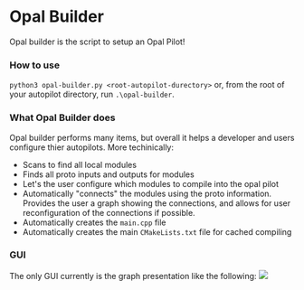 # Opal Builder
Opal builder is the script to setup an Opal Pilot!
### How to use
`python3 opal-builder.py <root-autopilot-durectory>`
or, from the root of your autopilot directory, run `.\opal-builder`. 
### What Opal Builder does
Opal builder performs many items, but overall it helps a developer and users configure thier autopilots. More techinically:

- Scans to find all local modules
- Finds all proto inputs and outputs for modules
- Let's the user configure which modules to compile into the opal pilot
- Automatically "connects" the modules using the proto information. Provides the user a graph showing the connections, and allows for user reconfiguration of the connections if possible.
- Automatically creates the `main.cpp` file
- Automatically creates the main `CMakeLists.txt` file for cached compiling

### GUI
The only GUI currently is the graph presentation like the following: ![](OpalCore/tools/opal-builder/resources/example_graph.jpg)